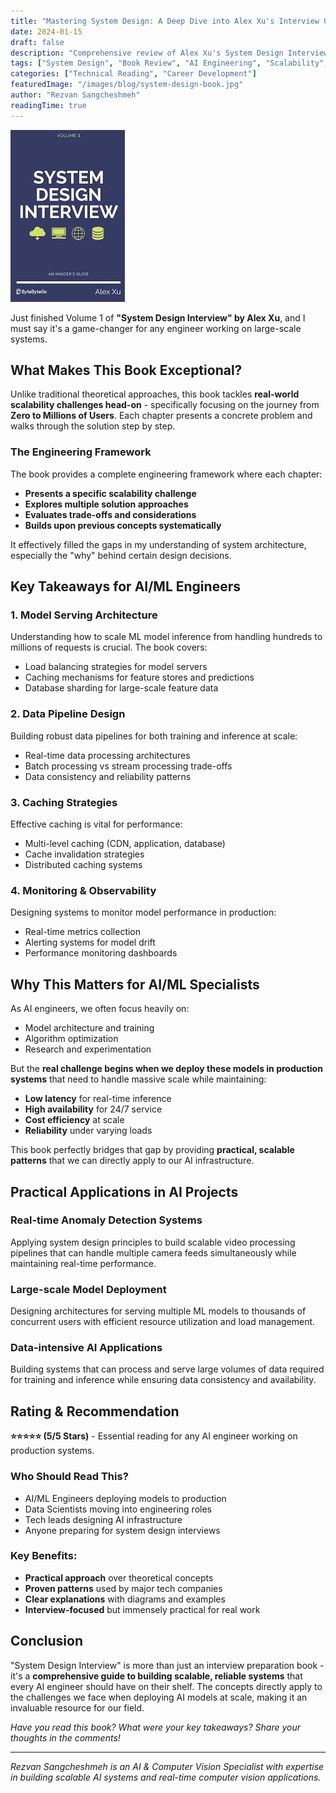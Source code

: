 ```yaml
---
title: "Mastering System Design: A Deep Dive into Alex Xu's Interview Guide"
date: 2024-01-15
draft: false
description: "Comprehensive review of Alex Xu's System Design Interview book and its crucial importance for AI/ML engineers building scalable systems"
tags: ["System Design", "Book Review", "AI Engineering", "Scalability", "Software Architecture"]
categories: ["Technical Reading", "Career Development"]
featuredImage: "/images/blog/system-design-book.jpg"
author: "Rezvan Sangcheshmeh"
readingTime: true
---
```


![System Design Interview Book Cover](/images/blog/system-design-book-cover.jpg)

Just finished Volume 1 of **"System Design Interview" by Alex Xu**, and I must say it's a game-changer for any engineer working on large-scale systems.

## What Makes This Book Exceptional?

Unlike traditional theoretical approaches, this book tackles **real-world scalability challenges head-on** - specifically focusing on the journey from **Zero to Millions of Users**. Each chapter presents a concrete problem and walks through the solution step by step.

### The Engineering Framework

The book provides a complete engineering framework where each chapter:
- **Presents a specific scalability challenge**
- **Explores multiple solution approaches** 
- **Evaluates trade-offs and considerations**
- **Builds upon previous concepts systematically**

It effectively filled the gaps in my understanding of system architecture, especially the "why" behind certain design decisions.

## Key Takeaways for AI/ML Engineers

### 1. **Model Serving Architecture**
Understanding how to scale ML model inference from handling hundreds to millions of requests is crucial. The book covers:
- Load balancing strategies for model servers
- Caching mechanisms for feature stores and predictions
- Database sharding for large-scale feature data

### 2. **Data Pipeline Design** 
Building robust data pipelines for both training and inference at scale:
- Real-time data processing architectures
- Batch processing vs stream processing trade-offs
- Data consistency and reliability patterns

### 3. **Caching Strategies**
Effective caching is vital for performance:
- Multi-level caching (CDN, application, database)
- Cache invalidation strategies
- Distributed caching systems

### 4. **Monitoring & Observability**
Designing systems to monitor model performance in production:
- Real-time metrics collection
- Alerting systems for model drift
- Performance monitoring dashboards

## Why This Matters for AI/ML Specialists

As AI engineers, we often focus heavily on:
- Model architecture and training
- Algorithm optimization  
- Research and experimentation

But the **real challenge begins when we deploy these models in production systems** that need to handle massive scale while maintaining:

- **Low latency** for real-time inference
- **High availability** for 24/7 service
- **Cost efficiency** at scale
- **Reliability** under varying loads

This book perfectly bridges that gap by providing **practical, scalable patterns** that we can directly apply to our AI infrastructure.

## Practical Applications in AI Projects

### Real-time Anomaly Detection Systems
Applying system design principles to build scalable video processing pipelines that can handle multiple camera feeds simultaneously while maintaining real-time performance.

### Large-scale Model Deployment
Designing architectures for serving multiple ML models to thousands of concurrent users with efficient resource utilization and load management.

### Data-intensive AI Applications
Building systems that can process and serve large volumes of data required for training and inference while ensuring data consistency and availability.

## Rating & Recommendation

**⭐️⭐️⭐️⭐️⭐️ (5/5 Stars)** - Essential reading for any AI engineer working on production systems.

### Who Should Read This?
- AI/ML Engineers deploying models to production
- Data Scientists moving into engineering roles
- Tech leads designing AI infrastructure
- Anyone preparing for system design interviews

### Key Benefits:
- **Practical approach** over theoretical concepts
- **Proven patterns** used by major tech companies
- **Clear explanations** with diagrams and examples
- **Interview-focused** but immensely practical for real work

## Conclusion

"System Design Interview" is more than just an interview preparation book - it's a **comprehensive guide to building scalable, reliable systems** that every AI engineer should have on their shelf. The concepts directly apply to the challenges we face when deploying AI models at scale, making it an invaluable resource for our field.

*Have you read this book? What were your key takeaways? Share your thoughts in the comments!*

---
*Rezvan Sangcheshmeh is an AI & Computer Vision Specialist with expertise in building scalable AI systems and real-time computer vision applications.*